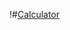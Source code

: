 !#[Calculator](https://github.com/bspippi1337/Calculator/blob/aa160169739b5a10261e68e7a01a3320683895ba/Calc.html)

